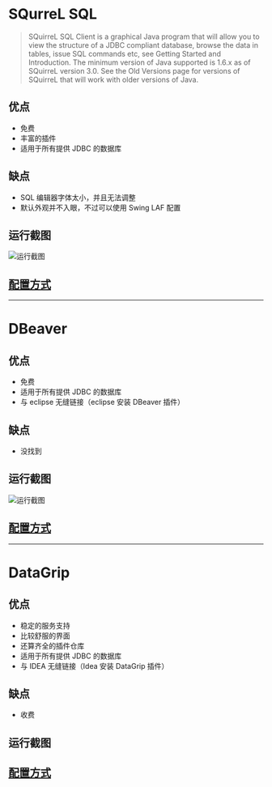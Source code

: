 # SQurreL SQL

> SQuirreL SQL Client is a graphical Java program that will allow you to view the structure of a JDBC compliant database, browse the data in tables, issue SQL commands etc, see Getting Started and Introduction. The minimum version of Java supported is 1.6.x as of SQuirreL version 3.0. See the Old Versions page for versions of SQuirreL that will work with older versions of Java.

## 优点

- 免费
- 丰富的插件
- 适用于所有提供 JDBC 的数据库

## 缺点

- SQL 编辑器字体太小，并且无法调整
- 默认外观并不入眼，不过可以使用 Swing LAF 配置

## 运行截图

![运行截图](https://s1.ax2x.com/2018/11/14/5zuLZr.png)

## [配置方式](https://github.com/tofuHero/Personal-documents/blob/master/SQurreL%20SQL%20%26%20SpliceMachine%20%E9%85%8D%E7%BD%AE.md)

---

# DBeaver

## 优点

- 免费
- 适用于所有提供 JDBC 的数据库
- 与 eclipse 无缝链接（eclipse 安装 DBeaver 插件）

## 缺点

- 没找到

## 运行截图

![运行截图](https://s1.ax2x.com/2018/11/15/5zvZRE.png)

## [配置方式](https://github.com/tofuHero/Personal-documents/blob/master/DBeaver%20%26%20SpliceMachine%20%E9%85%8D%E7%BD%AE.md)

---

# DataGrip

## 优点

- 稳定的服务支持
- 比较舒服的界面
- 还算齐全的插件仓库
- 适用于所有提供 JDBC 的数据库
- 与 IDEA 无缝链接（Idea 安装 DataGrip 插件）

## 缺点

- 收费

## 运行截图

## [配置方式](https://github.com/tofuHero/Personal-documents/blob/master/DataGrip%20%26%20SpliceMachine%20%E9%85%8D%E7%BD%AE.md)
